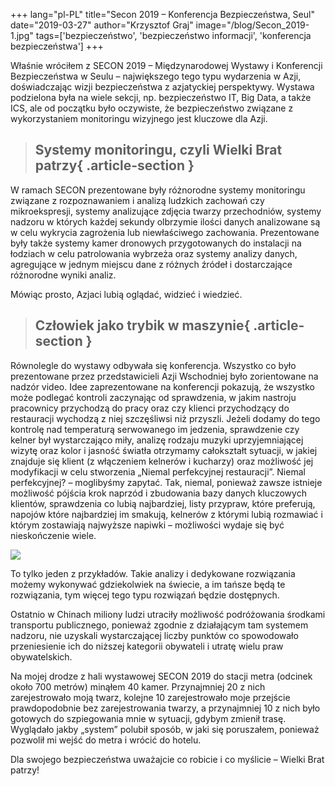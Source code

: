 +++
lang="pl-PL"
title="Secon 2019 – Konferencja Bezpieczeństwa, Seul"
date="2019-03-27"
author="Krzysztof Graj"
image="/blog/Secon_2019-1.jpg"
tags=['bezpieczeństwo', 'bezpieczeństwo informacji', 'konferencja bezpieczeństwa']
+++

Właśnie wróciłem z SECON 2019 – Międzynarodowej Wystawy i Konferencji Bezpieczeństwa w Seulu – największego tego typu wydarzenia w Azji, doświadczając wizji bezpieczeństwa z azjatyckiej perspektywy. Wystawa podzielona była na wiele sekcji, np. bezpieczeństwo IT, Big Data, a także ICS, ale od początku było oczywiste, że bezpieczeństwo związane z wykorzystaniem monitoringu wizyjnego jest kluczowe dla Azji.

> ## Systemy monitoringu, czyli Wielki Brat patrzy{ .article-section }

W ramach SECON prezentowane były różnorodne systemy monitoringu związane z rozpoznawaniem i analizą ludzkich zachowań czy mikroekspresji, systemy analizujące zdjęcia twarzy przechodniów, systemy nadzoru w których każdej sekundy olbrzymie ilości danych analizowane są w celu wykrycia zagrożenia lub niewłaściwego zachowania. Prezentowane były także systemy kamer dronowych przygotowanych do instalacji na łodziach w celu patrolowania wybrzeża oraz systemy analizy danych, agregujące w jednym miejscu dane z różnych źródeł i dostarczające różnorodne wyniki analiz.

Mówiąc prosto, Azjaci lubią oglądać, widzieć i wiedzieć.


> ## Człowiek jako trybik w maszynie{ .article-section }

Równolegle do wystawy odbywała się konferencja. Wszystko co było prezentowane przez przedstawicieli Azji Wschodniej było zorientowane na nadzór video. Idee zaprezentowane na konferencji pokazują, że wszystko może podlegać kontroli zaczynając od sprawdzenia, w jakim nastroju pracownicy przychodzą do pracy oraz czy klienci przychodzący do restauracji wychodzą z niej szczęśliwsi niż przyszli. Jeżeli dodamy do tego kontrolę nad temperaturą serwowanego im jedzenia, sprawdzenie czy kelner był wystarczająco miły, analizę rodzaju muzyki uprzyjemniającej wizytę oraz kolor i jasność światła otrzymamy całokształt sytuacji, w jakiej znajduje się klient (z włączeniem kelnerów i kucharzy) oraz możliwość jej modyfikacji w celu stworzenia „Niemal perfekcyjnej restauracji”. Niemal perfekcyjnej? – moglibyśmy zapytać. Tak, niemal, ponieważ zawsze istnieje możliwość pójścia krok naprzód i zbudowania bazy danych kluczowych klientów, sprawdzenia co lubią najbardziej, listy przypraw, które preferują, napojów które najbardziej im smakują, kelnerów z którymi lubią rozmawiać i którym zostawiają najwyższe napiwki – możliwości wydaje się być nieskończenie wiele.

![](/blog/Secon_2019_01-1.jpg)

To tylko jeden z przykładów. Takie analizy i dedykowane rozwiązania możemy wykonywać gdziekolwiek na świecie, a im tańsze będą te rozwiązania, tym więcej tego typu rozwiązań będzie dostępnych.

Ostatnio w Chinach miliony ludzi utraciły możliwość podróżowania środkami transportu publicznego, ponieważ zgodnie z działającym tam systemem nadzoru, nie uzyskali wystarczającej liczby punktów co spowodowało przeniesienie ich do niższej kategorii obywateli i utratę wielu praw obywatelskich.

Na mojej drodze z hali wystawowej SECON 2019 do stacji metra (odcinek około 700 metrów) minąłem 40 kamer. Przynajmniej 20 z nich zarejestrowało moją twarz, kolejne 10 zarejestrowało moje przejście prawdopodobnie bez zarejestrowania twarzy, a przynajmniej 10 z nich było gotowych do szpiegowania mnie w sytuacji, gdybym zmienił trasę. Wyglądało jakby „system” polubił sposób, w jaki się poruszałem, ponieważ pozwolił mi wejść do metra i wrócić do hotelu.

Dla swojego bezpieczeństwa uważajcie co robicie i co myślicie – Wielki Brat patrzy!